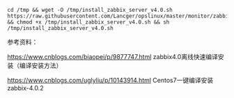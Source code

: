 ```
cd /tmp && wget -O /tmp/install_zabbix_server_v4.0.sh https://raw.githubusercontent.com/Lancger/opslinux/master/monitor/zabbix/v4.0/%E6%BA%90%E7%A0%81%E5%AE%89%E8%A3%85/install_zabbix_server_v4.0.sh && chmod +x /tmp/install_zabbix_server_v4.0.sh && sh /tmp/install_zabbix_server_v4.0.sh
```
参考资料：

https://www.cnblogs.com/biaopei/p/9877747.html zabbix4.0离线快速编译安装（编译安装方法）

https://www.cnblogs.com/uglyliu/p/10143914.html Centos7一键编译安装zabbix-4.0.2
